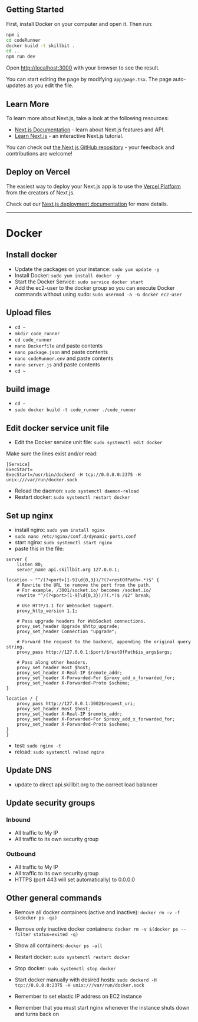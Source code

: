 ## Getting Started

First, install Docker on your computer and open it. Then run:

```bash
npm i
cd codeRunner
docker build -t skillbit .
cd ..
npm run dev
```

Open [http://localhost:3000](http://localhost:3000) with your browser to see the result.

You can start editing the page by modifying `app/page.tsx`. The page auto-updates as you edit the file.

## Learn More

To learn more about Next.js, take a look at the following resources:

- [Next.js Documentation](https://nextjs.org/docs) - learn about Next.js features and API.
- [Learn Next.js](https://nextjs.org/learn) - an interactive Next.js tutorial.

You can check out [the Next.js GitHub repository](https://github.com/vercel/next.js/) - your feedback and contributions are welcome!

## Deploy on Vercel

The easiest way to deploy your Next.js app is to use the [Vercel Platform](https://vercel.com/new?utm_medium=default-template&filter=next.js&utm_source=create-next-app&utm_campaign=create-next-app-readme) from the creators of Next.js.

Check out our [Next.js deployment documentation](https://nextjs.org/docs/deployment) for more details.

---

# Docker

## Install docker

- Update the packages on your instance: `sudo yum update -y`
- Install Docker: `sudo yum install docker -y`
- Start the Docker Service: `sudo service docker start`
- Add the ec2-user to the docker group so you can execute Docker commands without using sudo: `sudo usermod -a -G docker ec2-user`

## Upload files

- `cd ~`
- `mkdir code_runner`
- `cd code_runner`
- `nano Dockerfile` and paste contents
- `nano package.json` and paste contents
- `nano codeRunner.env` and paste contents
- `nano server.js` and paste contents
- `cd ~`

## build image

- `cd ~`
- `sudo docker build -t code_runner ./code_runner`

## Edit docker service unit file

- Edit the Docker service unit file: `sudo systemctl edit docker`

Make sure the lines exist and/or read:

```
[Service]
ExecStart=
ExecStart=/usr/bin/dockerd -H tcp://0.0.0.0:2375 -H unix:///var/run/docker.sock
```

- Reload the daemon: `sudo systemctl daemon-reload`
- Restart docker: `sudo systemctl restart docker`

## Set up nginx

- install nginx: `sudo yum install nginx`
- `sudo nano /etc/nginx/conf.d/dynamic-ports.conf`
- start nginx: `sudo systemctl start nginx`
- paste this in the file:

```
server {
    listen 80;
    server_name api.skillbit.org 127.0.0.1;

location ~ "^/(?<port>[1-9]\d{0,3})/?(?<restOfPath>.*)$" {
    # Rewrite the URL to remove the port from the path.
    # For example, /3001/socket.io/ becomes /socket.io/
    rewrite "^/(?<port>[1-9]\d{0,3})/?(.*)$ /$2" break;

    # Use HTTP/1.1 for WebSocket support.
    proxy_http_version 1.1;

    # Pass upgrade headers for WebSocket connections.
    proxy_set_header Upgrade $http_upgrade;
    proxy_set_header Connection "upgrade";

    # Forward the request to the backend, appending the original query string.
    proxy_pass http://127.0.0.1:$port/$restOfPath$is_args$args;

    # Pass along other headers.
    proxy_set_header Host $host;
    proxy_set_header X-Real-IP $remote_addr;
    proxy_set_header X-Forwarded-For $proxy_add_x_forwarded_for;
    proxy_set_header X-Forwarded-Proto $scheme;
}

location / {
    proxy_pass http://127.0.0.1:3002$request_uri;
    proxy_set_header Host $host;
    proxy_set_header X-Real-IP $remote_addr;
    proxy_set_header X-Forwarded-For $proxy_add_x_forwarded_for;
    proxy_set_header X-Forwarded-Proto $scheme;
}
}
```

- test: `sudo nginx -t`
- reload: `sudo systemctl reload nginx`

## Update DNS

- update to direct api.skillbit.org to the correct load balancer

## Update security groups

### Inbound

- All traffic to My IP
- All traffic to its own security group

### Outbound

- All traffic to My IP
- All traffic to its own security group
- HTTPS (port 443 will set automatically) to 0.0.0.0

## Other general commands

- Remove all docker containers (active and inactive): `docker rm -v -f $(docker ps -qa)`
- Remove only inactive docker containers: `docker rm -v $(docker ps --filter status=exited -q)`
- Show all containers: `docker ps -all`
- Restart docker: `sudo systemctl restart docker`
- Stop docker: `sudo systemctl stop docker`
- Start docker manually with desired hosts: `sudo dockerd -H tcp://0.0.0.0:2375 -H unix:///var/run/docker.sock`

- Remember to set elastic IP address on EC2 instance
- Remember that you must start nginx whenever the instance shuts down and turns back on
